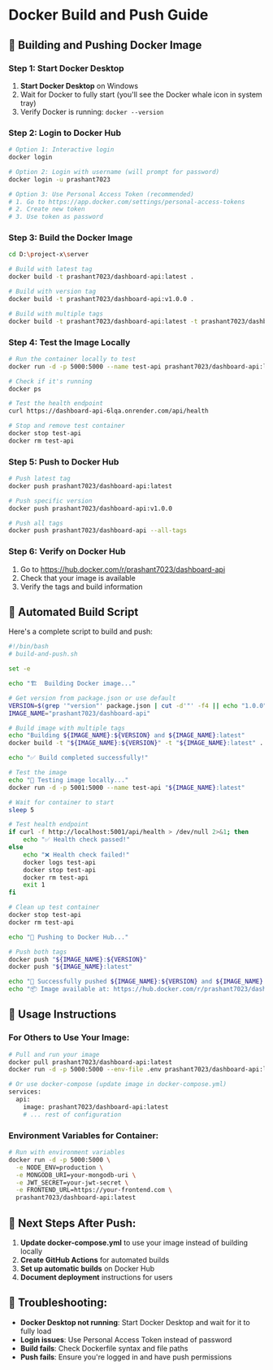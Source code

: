 # Docker Build and Push Guide

## 🐳 Building and Pushing Docker Image

### Step 1: Start Docker Desktop
1. **Start Docker Desktop** on Windows
2. Wait for Docker to fully start (you'll see the Docker whale icon in system tray)
3. Verify Docker is running: `docker --version`

### Step 2: Login to Docker Hub
```bash
# Option 1: Interactive login
docker login

# Option 2: Login with username (will prompt for password)
docker login -u prashant7023

# Option 3: Use Personal Access Token (recommended)
# 1. Go to https://app.docker.com/settings/personal-access-tokens
# 2. Create new token
# 3. Use token as password
```

### Step 3: Build the Docker Image
```bash
cd D:\project-x\server

# Build with latest tag
docker build -t prashant7023/dashboard-api:latest .

# Build with version tag
docker build -t prashant7023/dashboard-api:v1.0.0 .

# Build with multiple tags
docker build -t prashant7023/dashboard-api:latest -t prashant7023/dashboard-api:v1.0.0 .
```

### Step 4: Test the Image Locally
```bash
# Run the container locally to test
docker run -d -p 5000:5000 --name test-api prashant7023/dashboard-api:latest

# Check if it's running
docker ps

# Test the health endpoint
curl https://dashboard-api-6lqa.onrender.com/api/health

# Stop and remove test container
docker stop test-api
docker rm test-api
```

### Step 5: Push to Docker Hub
```bash
# Push latest tag
docker push prashant7023/dashboard-api:latest

# Push specific version
docker push prashant7023/dashboard-api:v1.0.0

# Push all tags
docker push prashant7023/dashboard-api --all-tags
```

### Step 6: Verify on Docker Hub
1. Go to https://hub.docker.com/r/prashant7023/dashboard-api
2. Check that your image is available
3. Verify the tags and build information

## 🚀 Automated Build Script

Here's a complete script to build and push:

```bash
#!/bin/bash
# build-and-push.sh

set -e

echo "🏗️  Building Docker image..."

# Get version from package.json or use default
VERSION=$(grep '"version"' package.json | cut -d'"' -f4 || echo "1.0.0")
IMAGE_NAME="prashant7023/dashboard-api"

# Build image with multiple tags
echo "Building ${IMAGE_NAME}:${VERSION} and ${IMAGE_NAME}:latest"
docker build -t "${IMAGE_NAME}:${VERSION}" -t "${IMAGE_NAME}:latest" .

echo "✅ Build completed successfully!"

# Test the image
echo "🧪 Testing image locally..."
docker run -d -p 5001:5000 --name test-api "${IMAGE_NAME}:latest"

# Wait for container to start
sleep 5

# Test health endpoint
if curl -f http://localhost:5001/api/health > /dev/null 2>&1; then
    echo "✅ Health check passed!"
else
    echo "❌ Health check failed!"
    docker logs test-api
    docker stop test-api
    docker rm test-api
    exit 1
fi

# Clean up test container
docker stop test-api
docker rm test-api

echo "🚀 Pushing to Docker Hub..."

# Push both tags
docker push "${IMAGE_NAME}:${VERSION}"
docker push "${IMAGE_NAME}:latest"

echo "🎉 Successfully pushed ${IMAGE_NAME}:${VERSION} and ${IMAGE_NAME}:latest"
echo "📦 Image available at: https://hub.docker.com/r/prashant7023/dashboard-api"
```

## 🔧 Usage Instructions

### For Others to Use Your Image:
```bash
# Pull and run your image
docker pull prashant7023/dashboard-api:latest
docker run -d -p 5000:5000 --env-file .env prashant7023/dashboard-api:latest

# Or use docker-compose (update image in docker-compose.yml)
services:
  api:
    image: prashant7023/dashboard-api:latest
    # ... rest of configuration
```

### Environment Variables for Container:
```bash
# Run with environment variables
docker run -d -p 5000:5000 \
  -e NODE_ENV=production \
  -e MONGODB_URI=your-mongodb-uri \
  -e JWT_SECRET=your-jwt-secret \
  -e FRONTEND_URL=https://your-frontend.com \
  prashant7023/dashboard-api:latest
```

## 📝 Next Steps After Push:

1. **Update docker-compose.yml** to use your image instead of building locally
2. **Create GitHub Actions** for automated builds
3. **Set up automatic builds** on Docker Hub
4. **Document deployment** instructions for users

## 🐛 Troubleshooting:

- **Docker Desktop not running**: Start Docker Desktop and wait for it to fully load
- **Login issues**: Use Personal Access Token instead of password
- **Build fails**: Check Dockerfile syntax and file paths
- **Push fails**: Ensure you're logged in and have push permissions
